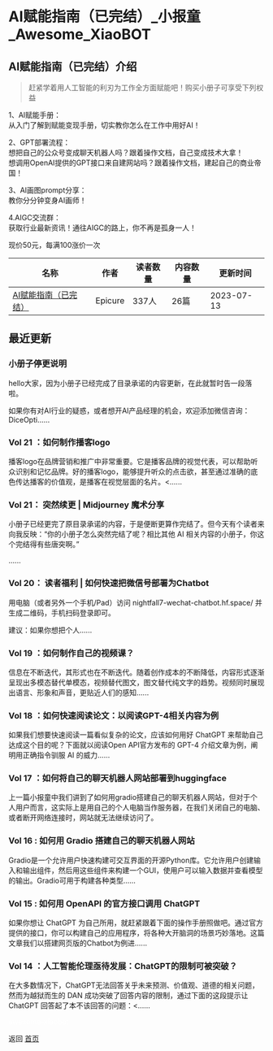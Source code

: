 # AI赋能指南（已完结）_小报童_Awesome_XiaoBOT

## AI赋能指南（已完结）介绍
> 赶紧学着用人工智能的利刃为工作全方面赋能吧！购买小册子可享受下列权益    
    
1、AI赋能手册：    
从入门了解到赋能变现手册，切实教你怎么在工作中用好AI！    
    
2、GPT部署流程：    
想把自己的公众号变成聊天机器人吗？跟着操作文档，自己变成技术大拿！    
想调用OpenAI提供的GPT接口来自建网站吗？跟着操作文档，建起自己的商业帝国！    
    
3、AI画图prompt分享：    
教你分分钟变身AI画师！    
    
4.AIGC交流群：    
获取行业最新资讯！通往AIGC的路上，你不再是孤身一人！    
    
现价50元，每满100涨价一次  
  


|名称|作者|读者数量|内容数量|更新时间|
|---|---|---|---|---|
|[AI赋能指南（已完结）](https://xiaobot.net/p/GrowWithAI?refer=0b133df9-27dc-423b-8101-639049001c13)|Epicure|337人|26篇|2023-07-13|

## 最近更新
### 小册子停更说明

hello大家，因为小册子已经完成了目录承诺的内容更新，在此就暂时告一段落啦。

如果你有对AI行业的疑惑，或者想开AI产品经理的机会，欢迎添加微信咨询：DiceOpti......

### Vol 21 ：如何制作播客logo

播客logo在品牌营销和推广中非常重要。它是播客品牌的视觉代表，可以帮助听众识别和记忆品牌。好的播客logo，能够提升听众的点击欲，甚至通过准确的底色传达播客的价值观，是播客在视觉层面的名片。<......

### Vol 21： 突然续更 | Midjourney 魔术分享

小册子已经更完了原目录承诺的内容，于是便断更算作完结了。但今天有个读者来向我反映：“你的小册子怎么突然完结了呢？相比其他 AI
相关内容的小册子，你这个完结得有些唐突啊。”

......

### Vol 20： 读者福利 | 如何快速把微信号部署为Chatbot

用电脑（或者另外一个手机/Pad）访问 nightfall7-wechat-chatbot.hf.space/ 并生成二维码，手机扫码登录即可。

建议：如果你想把个人......

### Vol 19 ：如何制作自己的视频课？

信息在不断迭代，其形式也在不断迭代。随着创作成本的不断降低，内容形式逐渐呈现出多模态替代单模态，视频替代图文，图文替代纯文字的趋势。视频同时展现出语言、形象和声音，更贴近人们的感知......

### Vol 18 ：如何快速阅读论文：以阅读GPT-4相关内容为例

如果我们想要快速阅读一篇看似复杂的论文，应该如何用好 ChatGPT 来帮助自己达成这个目的呢？下面就以阅读Open API官方发布的 GPT-4
介绍文章为例，阐明用正确指令驯服 AI 的威力......

### Vol 17 ：如何将自己的聊天机器人网站部署到huggingface

上一篇小报童中我们讲到了如何用gradio搭建自己的聊天机器人网站，但对于个人用户而言，这实际上是用自己的个人电脑当作服务器，在我们关闭自己的电脑、或者断开网络连接时，网站就无法继续访问了。

### Vol 16 : 如何用 Gradio 搭建自己的聊天机器人网站

Gradio是一个允许用户快速构建可交互界面的开源Python库。它允许用户创建输入和输出组件，然后用这些组件来构建一个GUI，使用户可以输入数据并查看模型的输出。Gradio可用于构建各种类型......

### Vol 15 : 如何用 OpenAPI 的官方接口调用 ChatGPT

如果你想让 ChatGPT
为自己所用，就赶紧跟着下面的操作手册照做吧。通过官方提供的接口，你可以构建自己的应用程序，将各种大开脑洞的场景巧妙落地。这篇文章我们以搭建网页版的Chatbot为例进......

### Vol 14 ：人工智能伦理亟待发展：ChatGPT的限制可被突破？

在大多数情况下，ChatGPT无法回答关乎未来预测、价值观、道德的相关问题，然而为越狱而生的 DAN 成功突破了回答内容的限制，通过下面的这段提示让
ChatGPT 回答起了本不该回答的问题：<......


<a href="https://github.com/Reno9527/awesome-xiaobot" style="color: white; text-decoration: none;">awesome-xiaobot</a>

返回 [首页](../README.md)
